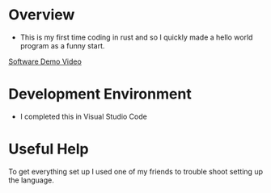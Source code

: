 # Overview

- This is my first time coding in rust and so I quickly made a hello world program as a funny start.

[Software Demo Video](http://youtube.link.goes.here)

# Development Environment

- I completed this in Visual Studio Code 


# Useful Help

To get everything set up I used one of my friends to trouble shoot setting up the language.